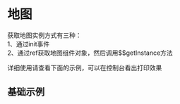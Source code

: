# 地图

获取地图实例方式有三种：<br/>
1、通过init事件<br/>
2、通过ref获取地图组件对象，然后调用$$getInstance方法<br/>

详细使用请查看下面的示例，可以在控制台看出打印效果

## 基础示例

<vuep template="#example"></vuep>

<script v-pre type="text/x-template" id="example">

  <template>
    <div class="bmap-page-container">
      <el-amap ref="map" :min-zoom="10" :max-zoom="22" :center="center" :zoom="zoom" @init="init" @click="click" class="bmap-demo">
      </el-amap>
      <div class="toolbar">
        <button @click="getMap()">get map</button>
      </div>
    </div>
  </template>

  <style>
    .bmap-demo {
      height: 300px;
    }
  </style>

  <script>
    module.exports = {
      data: function() {
        return {
          zoom: 16,
          center: [121.59996, 31.197646],
          map: null,
        };
      },
      mounted() {
      },
      methods: {
        getMap() {
          // bmap vue component
          console.log('$refs: ', this.$refs.map.$$getInstance())
        },
        init(o) {
          this.map = o;
          console.log(o.getCenter())
          console.log(this.$refs.map.$$getInstance())
        },
        click(){
          alert('click map')
        }
      }
    };
  </script>

</script>

